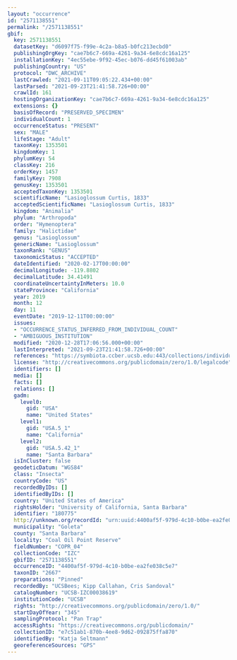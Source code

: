 ```yaml
---
layout: "occurrence"
id: "2571138551"
permalink: "/2571138551"
gbif:
  key: 2571138551
  datasetKey: "d6097f75-f99e-4c2a-b8a5-b0fc213ecbd0"
  publishingOrgKey: "cae7b6c7-669a-4261-9a34-6e8cdc16a125"
  installationKey: "4ec55ebe-9f92-45ec-b076-dd45f61003ab"
  publishingCountry: "US"
  protocol: "DWC_ARCHIVE"
  lastCrawled: "2021-09-11T09:05:22.434+00:00"
  lastParsed: "2021-09-23T21:41:58.726+00:00"
  crawlId: 161
  hostingOrganizationKey: "cae7b6c7-669a-4261-9a34-6e8cdc16a125"
  extensions: {}
  basisOfRecord: "PRESERVED_SPECIMEN"
  individualCount: 1
  occurrenceStatus: "PRESENT"
  sex: "MALE"
  lifeStage: "Adult"
  taxonKey: 1353501
  kingdomKey: 1
  phylumKey: 54
  classKey: 216
  orderKey: 1457
  familyKey: 7908
  genusKey: 1353501
  acceptedTaxonKey: 1353501
  scientificName: "Lasioglossum Curtis, 1833"
  acceptedScientificName: "Lasioglossum Curtis, 1833"
  kingdom: "Animalia"
  phylum: "Arthropoda"
  order: "Hymenoptera"
  family: "Halictidae"
  genus: "Lasioglossum"
  genericName: "Lasioglossum"
  taxonRank: "GENUS"
  taxonomicStatus: "ACCEPTED"
  dateIdentified: "2020-02-17T00:00:00"
  decimalLongitude: -119.8802
  decimalLatitude: 34.41491
  coordinateUncertaintyInMeters: 10.0
  stateProvince: "California"
  year: 2019
  month: 12
  day: 11
  eventDate: "2019-12-11T00:00:00"
  issues:
  - "OCCURRENCE_STATUS_INFERRED_FROM_INDIVIDUAL_COUNT"
  - "AMBIGUOUS_INSTITUTION"
  modified: "2020-12-28T17:06:56.000+00:00"
  lastInterpreted: "2021-09-23T21:41:58.726+00:00"
  references: "https://symbiota.ccber.ucsb.edu:443/collections/individual/index.php?occid=180775"
  license: "http://creativecommons.org/publicdomain/zero/1.0/legalcode"
  identifiers: []
  media: []
  facts: []
  relations: []
  gadm:
    level0:
      gid: "USA"
      name: "United States"
    level1:
      gid: "USA.5_1"
      name: "California"
    level2:
      gid: "USA.5.42_1"
      name: "Santa Barbara"
  isInCluster: false
  geodeticDatum: "WGS84"
  class: "Insecta"
  countryCode: "US"
  recordedByIDs: []
  identifiedByIDs: []
  country: "United States of America"
  rightsHolder: "University of California, Santa Barbara"
  identifier: "180775"
  http://unknown.org/recordId: "urn:uuid:4400af5f-979d-4c10-b0be-ea2fe038c5e7"
  municipality: "Goleta"
  county: "Santa Barbara"
  locality: "Coal Oil Point Reserve"
  fieldNumber: "COPR_04"
  collectionCode: "IZC"
  gbifID: "2571138551"
  occurrenceID: "4400af5f-979d-4c10-b0be-ea2fe038c5e7"
  taxonID: "2667"
  preparations: "Pinned"
  recordedBy: "UCSBees; Kipp Callahan, Cris Sandoval"
  catalogNumber: "UCSB-IZC00038619"
  institutionCode: "UCSB"
  rights: "http://creativecommons.org/publicdomain/zero/1.0/"
  startDayOfYear: "345"
  samplingProtocol: "Pan Trap"
  accessRights: "https://creativecommons.org/publicdomain/"
  collectionID: "e7c51ab1-870b-4ee8-9d62-092875ffa870"
  identifiedBy: "Katja Seltmann"
  georeferenceSources: "GPS"
---
```

